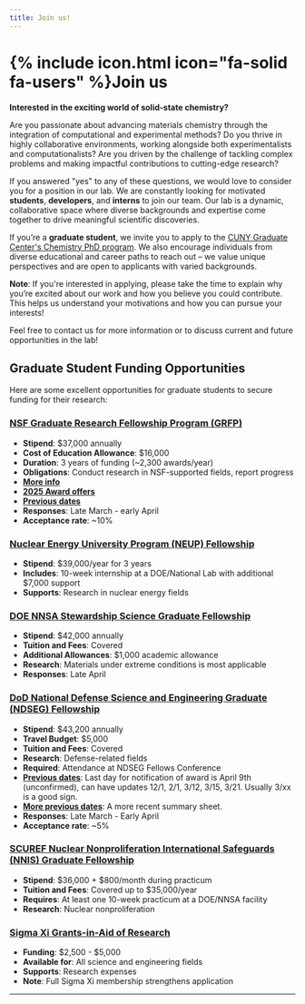 ```yaml
---
title: Join us!
---
```


# {% include icon.html icon="fa-solid fa-users" %}Join us

**Interested in the exciting world of solid-state chemistry?**

Are you passionate about advancing materials chemistry through the integration of computational and experimental methods? Do you thrive in highly collaborative environments, working alongside both experimentalists and computationalists? Are you driven by the challenge of tackling complex problems and making impactful contributions to cutting-edge research?

If you answered "yes" to any of these questions, we would love to consider you for a position in our lab. We are constantly looking for motivated **students**, **developers**, and **interns** to join our team. Our lab is a dynamic, collaborative space where diverse backgrounds and expertise come together to drive meaningful scientific discoveries.

If you’re a **graduate student**, we invite you to apply to the [CUNY Graduate Center's Chemistry PhD program](https://www.gc.cuny.edu/chemistry). We also encourage individuals from diverse educational and career paths to reach out – we value unique perspectives and are open to applicants with varied backgrounds.

**Note**: If you're interested in applying, please take the time to explain why you’re excited about our work and how you believe you could contribute. This helps us understand your motivations and how you can pursue your interests!

Feel free to contact us for more information or to discuss current and future opportunities in the lab!

## Graduate Student Funding Opportunities

Here are some excellent opportunities for graduate students to secure funding for their research:

### [NSF Graduate Research Fellowship Program (GRFP)](https://www.nsfgrfp.org/)
- **Stipend**: $37,000 annually  
- **Cost of Education Allowance**: $16,000  
- **Duration**: 3 years of funding (~2,300 awards/year)  
- **Obligations**: Conduct research in NSF-supported fields, report progress  
- **[More info](https://www.alexhunterlang.com/nsf-fellowship)**
- **[2025 Award offers](https://www.research.gov/grfp/AwardeeList.do?method=loadAwardeeList)**
- **[Previous dates](https://docs.google.com/spreadsheets/d/1nx-YdXJpUkvO8FvsB8hXMgIq1HViLBQ1D-9yP-Xs010/edit?gid=0#gid=0)**
- **Responses**: Late March - early April
- **Acceptance rate**: ~10% 

### [Nuclear Energy University Program (NEUP) Fellowship](https://www.energy.gov/neup)
- **Stipend**: $39,000/year for 3 years  
- **Includes**: 10-week internship at a DOE/National Lab with additional $7,000 support  
- **Supports**: Research in nuclear energy fields  

### [DOE NNSA Stewardship Science Graduate Fellowship](https://www.nnsa.energy.gov/funding-opportunities)
- **Stipend**: $42,000 annually  
- **Tuition and Fees**: Covered  
- **Additional Allowances**: $1,000 academic allowance  
- **Research**: Materials under extreme conditions is most applicable
- **Responses**: Late April

### [DoD National Defense Science and Engineering Graduate (NDSEG) Fellowship](https://ndseg.asee.org/)
- **Stipend**: $43,200 annually  
- **Travel Budget**: $5,000  
- **Tuition and Fees**: Covered  
- **Research**: Defense-related fields  
- **Required**: Attendance at NDSEG Fellows Conference  
- **[Previous dates](https://docs.google.com/spreadsheets/d/1HHwP8Zyh8W24HRUh5WnObRExb24JhN5ZLTa7p5Q8CkI/edit?gid=0#gid=0)**: Last day for notification of award is April 9th (unconfirmed), can have updates 12/1, 2/1, 3/12, 3/15, 3/21. Usually 3/xx is a good sign.  
- **[More previous dates](https://docs.google.com/spreadsheets/d/1jf03CCUcmJlMTYI1or4oosnsb9PS1GBZelkww2snsVE/edit?gid=1470325957#gid=1470325957)**: A more recent summary sheet.
- **Responses**: Late March - Early April
- **Acceptance rate**: ~5%

### [SCUREF Nuclear Nonproliferation International Safeguards (NNIS) Graduate Fellowship](https://www.scuref.org/)
- **Stipend**: $36,000 + $800/month during practicum  
- **Tuition and Fees**: Covered up to $35,000/year  
- **Requires**: At least one 10-week practicum at a DOE/NNSA facility  
- **Research**: Nuclear nonproliferation  

### [Sigma Xi Grants-in-Aid of Research](https://www.sigmaxi.org/)
- **Funding**: $2,500 - $5,000  
- **Available for**: All science and engineering fields  
- **Supports**: Research expenses  
- **Note**: Full Sigma Xi membership strengthens application  

---